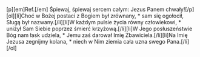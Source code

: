 [p][em]Ref.[/em] Śpiewaj, śpiewaj sercem całym: Jezus Panem chwały![/p][ol][li]Choć w Bożej postaci z Bogiem był zrównany, * sam się ogołocił, Sługą był nazwany.[/li][li]W każdym pulsie życia równy człowiekowi, * uniżył Sam Siebie poprzez śmierć krzyżową.[/li][li]W Jego posłuszeństwie Bóg nam łask udziela, * Jemu zaś darował Imię Zbawiciela.[/li][li]Na Imię Jezusa zegnijmy kolana, * niech w Nim ziemia cała uzna swego Pana.[/li][/ol]